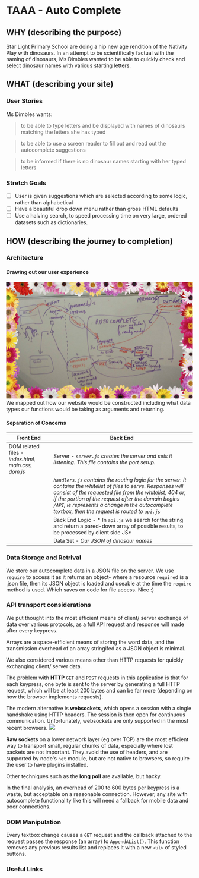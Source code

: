 # TAAA - Auto Complete

## WHY (describing the purpose)
Star Light Primary School are doing a hip new age rendition of the Nativity Play with dinosaurs. In an attempt to be scientifically factual with the naming of dinosaurs, Ms Dimbles wanted to be able to quickly check and select dinosaur names with various starting letters.
## WHAT (describing your site)
### User Stories
Ms Dimbles wants:
> to be able to type letters and be displayed with names of dinosaurs matching the letters she has typed

> to be able to use a screen reader to fill out and read out the autocomplete suggestions

>to be informed if there is no dinosaur names starting with her typed letters

### Stretch Goals
- [ ] User is given suggestions which are selected according to some logic, rather than alphabetical
- [ ] Have a beautiful drop down menu rather than gross HTML defaults
- [ ] Use a halving search, to speed processing time on very large, ordered datasets such as dictionaries.

## HOW (describing the journey to completion)

### Architecture
#### Drawing out our user experience
![](./Architecture.jpg)
We mapped out how our website would be constructed including what data types our functions would be taking as arguments and returning.

#### Separation of Concerns


| Front End | Back End |
| -------- | -------- |
| DOM related files - *index.html, main.css, dom.js*    | Server - *`server.js` creates the server and sets it listening. This file contains the port setup.*  |
| |*`handlers.js` contains the routing logic for the server. It contains the whitelist of files to serve. Responses will consist of the requested file from the whitelist, 404 or, if the portion of the request after the domain begins `/API`, ie represents a change in the autocomplete textbox, then the request is routed to `api.js`*|
| |Back End Logic - * In `api.js` we search for the string and return a pared-down array of possible results, to be processed by client side JS*     |
|    | Data Set - *Our JSON of dinosaur names*     |

### Data Storage and Retrival
We store our autocomplete data in a JSON file on the server. We use `require` to access it as it returns an object- where a resource `require`d is a .json file, then its JSON object is loaded and useable at the time the `require` method is used. Which saves on code for file access. Nice :)


### API transport considerations


We put thought into the most efficient means of client/ server exchange of data over various protocols, as a full API request and response will made after every keypress.

Arrays are a space-efficient means of storing the word data, and the transmission overhead of an array stringifed as a JSON object is minimal.

We also considered various means other than HTTP requests for quickly exchanging client/ server data.

The problem with **HTTP** `GET` and `POST` requests in this application is that for each keypress, one byte is sent to the server by generating a full HTTP request, which will be at least 200 bytes and can be far more (depending on how the browser implements requests).

The modern alternative is **websockets**, which opens a session with a single handshake using HTTP headers. The session is then open for continuous communication.  Unfortunately, websockets are only supported in the most recent browsers.
![](./caniuse_websockets.png)

**Raw sockets** on a lower network layer (eg over TCP) are the most efficient way to transport small, regular chunks of data, especially where lost packets are not important.
They avoid the use of headers, and are supported by node's `net` module, but are not native to browsers, so require the user to have plugins installed.

Other techniques such as the **long poll** are available, but hacky.

In the final analysis, an overhead of 200 to 600 bytes per keypress is a waste, but acceptable on a reasonable connection. However, any site with autocomplete functionality like this will need a fallback for mobile data and poor connections.

### DOM Manipulation
Every textbox change causes a `GET` request and the callback attached to the request passes the response (an array) to `AppendAList()`. This function removes any previous results list and replaces it with a new `<ul>` of styled buttons.

### Useful Links
[](https://)
[](https://)
[](https://)
